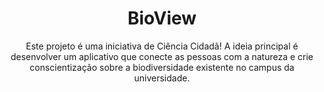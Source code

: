 ---
title: BioView
subtitle: Este projeto é uma iniciativa de Ciência Cidadã! A ideia principal é desenvolver um aplicativo que conecte as pessoas com a natureza e crie conscientização sobre a biodiversidade existente no campus da universidade.
image: https://raw.githubusercontent.com/JesseSRodrigues/JesseSRodrigues.github.io/master/assets/img/log%20v0.1.png

caption:
  title: BioView
  subtitle: Aplicação
  thumbnail: https://raw.githubusercontent.com/JesseSRodrigues/JesseSRodrigues.github.io/master/assets/img/capa-bioview.png

text: <p align="justify">O Campus da PUCRS é conhecido por sua arquitetura moderna e diversidade biológica, gerando à comunidade uma conexão constante entre aspectos tecnológicos e naturais. Pensando nesses conceitos, o BioView é uma aplicação que sugere aos seus usuários a documentação deste meio natural de forma que, além de informar e conectar as pessoas à natureza que está inserida, leva à conscientização sobre o impacto que temos sobre nosso meio ambiente.</p>

      <p align="justify">Inicialmente, o aplicativo deve funcionar como uma enciclopédia, organizando diversas informações sobre a diversidade biológica que se encontra no campus da PUCRS (plantas, insetos, etc). A ideia para o futuro é expandir os locais e adicionar novas funcionalidades para possibilitar a conexão entre os usuários do BioView.</p>

      <p align="justify">Principais ferramentas/linguagens usadas na construção do BioView:</p>
      
      <ul align="left">

          <li>React Native</li>

          <li>Node.js</li>

          <li>HTML</li>

          <li>CSS</li>

          <li>Javascript</li>

      </ul>

      <p align="right">Última atualização&#58 13/08/2020</p>
      
      <p align="center">Integrantes do PET-Inf no projeto:</p>

people:
      - name: "Henrique Feijó"
        role: "<b>Engenharia de Computação</b> <br> Ingresso: 09/2020"
        image: assets/img/team/HenriqueF.png
        social:
          - url: https://github.com/thehenrik18 
            icon: fab fa-github
          - url: https://www.linkedin.com/in/henrique-feij%C3%B3-4245491b7
            icon: fab fa-linkedin-in
      - name: "Luiz Otávio"
        role: "<b>Sistemas de Informação</b> <br> Ingresso: 09/2020"
        image: assets/img/team/LuizO.jpg
        social:
          - url: https://github.com/Wolxf2
            icon: fab fa-github
          - url: https://www.linkedin.com/in/luiz-ot%C3%A1vio-jirkowsky-e-silva-b114741b7/
            icon: fab fa-linkedin-in
      - name: "Pedro Rogoski"
        role: "<b>Engenharia de Software</b> <br> Ingresso: 04/2020"
        image: assets/img/team/PedroR.jpeg
        social:
          - url: https://github.com/Rogoski21
            icon: fab fa-github
          - url: https://www.linkedin.com/in/pedro-maia-rogoski-705119183/
            icon: fab fa-linkedin-in

---